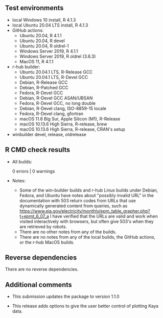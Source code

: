 ## Test environments

* local Windows 10 install, R 4.1.3
* local Ubuntu 20.04 LTS install, R 4.1.3
* GitHub actions:
  * Ubuntu 20.04, R 4.1.1
  * Ubuntu 20.04, R devel
  * Ubuntu 20.04, R oldrel-1
  * Windows Server 2019, R 4.1.1
  * Windows Server 2019, R oldrel (3.6.3)
  * MacOS 11, R 4.1.1
* r-hub builder:
  * Ubuntu 20.04.1 LTS, R-Release GCC
  * Ubuntu 20.04.1 LTS, R-Devel GCC
  * Debian, R-Release GCC
  * Debian, R-Patched GCC
  * Fedora, R-Devel GCC
  * Debian, R-Devel GCC ASAN/UBSAN
  * Fedora, R-Devel GCC, no long double
  * Debian, R-Devel clang, ISO-8859-15 locale
  * Fedora, R-Devel clang, gfortran
  * macOS 11.6 Big Sur, Apple Silicon (M1), R-Release
  * macOS 10.13.6 High Sierra, R-release, brew
  * macOS 10.13.6 High Sierra, R-release, CRAN's setup
* winbuilder devel, release, oldrelease

## R CMD check results

* All builds:

    0 errors | 0 warnings

* Notes:
  * Some of the win-builder builds and r-hub Linux builds under Debian, Fedora, 
    and Ubuntu have notes about "possibly invalid URL" in the documentation with
    503 return codes from URLs that use dynamically generated content from 
    queries, such as
    <https://www.eia.gov/electricity/monthly/epm_table_grapher.php?t=epmt_6_07_a>
    I have verified that the URLs are valid and work when visited interactively
    with browsers, but often give 503's when they are retrieved by robots.
  * There are no other notes from any of the builds.
  * There are no notes from any of the local builds, the GitHub actions,
    or the r-hub MacOS builds.

## Reverse dependencies

There are no reverse dependencies.

## Additional comments

* This submission updates the package to version 1.1.0

* This release adds options to give the user better control of plotting Kaya
  data.
